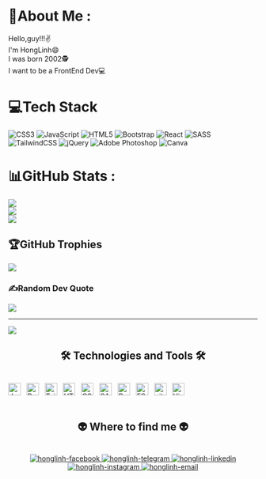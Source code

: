 # 💫About Me :
Hello,guy!!!✌️ <br>
I'm HongLinh😄 <br>
I was born 2002🕵️ <br>
I want to be a FrontEnd Dev💻


# 💻Tech Stack
![CSS3](https://img.shields.io/badge/css3-%231572B6.svg?style=flat-square&logo=css3&logoColor=white) ![JavaScript](https://img.shields.io/badge/javascript-%23323330.svg?style=flat-square&logo=javascript&logoColor=%23F7DF1E) ![HTML5](https://img.shields.io/badge/html5-%23E34F26.svg?style=flat-square&logo=html5&logoColor=white) ![Bootstrap](https://img.shields.io/badge/bootstrap-%23563D7C.svg?style=flat-square&logo=bootstrap&logoColor=white) ![React](https://img.shields.io/badge/react-%2320232a.svg?style=flat-square&logo=react&logoColor=%2361DAFB) ![SASS](https://img.shields.io/badge/SASS-hotpink.svg?style=flat-square&logo=SASS&logoColor=white) ![TailwindCSS](https://img.shields.io/badge/tailwindcss-%2338B2AC.svg?style=flat-square&logo=tailwind-css&logoColor=white) ![jQuery](https://img.shields.io/badge/jquery-%230769AD.svg?style=flat-square&logo=jquery&logoColor=white) ![Adobe Photoshop](https://img.shields.io/badge/adobephotoshop-%2331A8FF.svg?style=flat-square&logo=adobephotoshop&logoColor=white) ![Canva](https://img.shields.io/badge/Canva-%2300C4CC.svg?style=flat-square&logo=Canva&logoColor=white)
# 📊GitHub Stats :
![](https://github-readme-stats.vercel.app/api?username=honglinh281&theme=synthwave&hide_border=false&include_all_commits=true&count_private=false)<br/>
![](https://github-readme-streak-stats.herokuapp.com/?user=honglinh281&theme=synthwave&hide_border=false)<br/>
![](https://github-readme-stats.vercel.app/api/top-langs/?username=honglinh281&theme=synthwave&hide_border=false&include_all_commits=true&count_private=false&layout=compact)

## 🏆GitHub Trophies
![](https://github-trophies.vercel.app/?username=honglinh281&theme=darkhub&no-frame=false&no-bg=false&margin-w=4)

### ✍️Random Dev Quote
![](https://quotes-github-readme.vercel.app/api?type=horizontal&theme=tokyonight)

---
[![](https://visitcount.itsvg.in/api?id=honglinh281&icon=2&color=0)](https://visitcount.itsvg.in)


<h2 align="center">🛠 Technologies and Tools 🛠</h2>
<br>
<!-- https://simpleicons.org/ -->
<span><img src="https://img.shields.io/badge/JavaScript-282C34?logo=javascript&logoColor=F7DF1E" alt="JavaScript logo" title="JavaScript" height="25" /></span>
&nbsp;
<span><img src="https://img.shields.io/badge/ReactJS-282C34?logo=react&logoColor=61DAFB" alt="ReactJS logo" title="ReactJS" height="25" /></span>
&nbsp;
<span><img src="https://img.shields.io/badge/Tailwind%20CSS-282C34?logo=tailwind-css&logoColor=38B2AC" alt="TailwindCSS logo" title="TailwindCSS" height="25" /></span>
&nbsp;
<span><img src="https://img.shields.io/badge/HTML5-282C34?logo=html5&logoColor=E34F26" alt="HTML5 logo" title="HTML5" height="25" /></span>
&nbsp;
<span><img src="https://img.shields.io/badge/CSS3-282C34?logo=css3&logoColor=1572B6" alt="CSS3 logo" title="CSS3" height="25" /></span>
&nbsp;
<span><img src="https://img.shields.io/badge/Sass-282C34?logo=sass&logoColor=CC6699" alt="SASS logo" title="SASS" height="25" /></span>
&nbsp;
<span><img src="https://img.shields.io/badge/Bootstrap-282C34?logo=bootstrap&logoColor=7952B3" alt="Bootstrap logo" title="Bootstrap" height="25" /></span>
&nbsp;
<span><img src="https://img.shields.io/badge/ESLint-282C34?logo=eslint&logoColor=4B32C3" alt="ESLint logo" title="ESLint" height="25" /></span>
&nbsp;
<span><img src="https://img.shields.io/badge/git-282C34?logo=git&logoColor=F05032" alt="git logo" title="git" height="25" /></span>
&nbsp;
<span><img src="https://img.shields.io/badge/VS%20Code-282C34?logo=visual-studio-code&logoColor=007ACC" alt="Visual Studio Code logo" title="Visual Studio Code" height="25" /></span>
&nbsp;
<br>

<br>

<h2 align="center">👽 Where to find me 👽</h2>
<br>
<!-- https://icons8.com -->
<div align="center">
  <a href="https://www.facebook.com/nemo909tt" target="blank">
    <img src="https://img.icons8.com/bubbles/100/000000/facebook-new.png" alt="honglinh-facebook" />
  </a>
  <a href="https://t.me/Sm1key28" target="blank">
    <img src="https://img.icons8.com/bubbles/100/000000/youtube-squared.png" alt="honglinh-telegram" />
  </a>
  <a href="https://www.linkedin.com/in/vu-hong-linh-606ba9224/" target="blank">
    <img src="https://img.icons8.com/bubbles/100/000000/linkedin.png" alt="honglinh-linkedin" />
  </a>
  <a href="https://www.instagram.com/hoonglinhne/?hl=en" target="blank">
    <img src="https://img.icons8.com/bubbles/100/000000/instagram.png" alt="honglinh-instagram" />
  </a>
  <a href="mailto:vhonglinh28@gmail.com" target="top">
    <img src="https://img.icons8.com/bubbles/100/000000/apple-mail.png" alt="honglinh-email" />
  </a>
</div>


